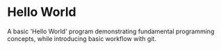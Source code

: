 # Hello World
A basic 'Hello World' program demonstrating fundamental programming concepts, while introducing basic workflow with git.

